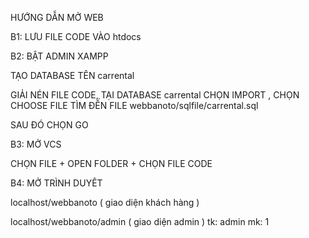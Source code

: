 HƯỚNG DẪN MỞ WEB

B1: LƯU FILE CODE VÀO htdocs

B2: BẬT ADMIN XAMPP

TẠO DATABASE TÊN carrental 

GIẢI NÉN FILE CODE, TẠI DATABASE carrental CHỌN IMPORT , CHỌN CHOOSE FILE TÌM ĐẾN FILE webbanoto/sqlfile/carrental.sql

SAU ĐÓ CHỌN GO

B3: MỞ VCS

CHỌN FILE + OPEN FOLDER + CHỌN FILE CODE 

B4: MỞ TRÌNH DUYÊT

localhost/webbanoto ( giao diện khách hàng )

localhost/webbanoto/admin ( giao diện admin )
tk: admin
mk: 1
